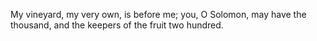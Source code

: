 My vineyard, my very own, is before me; you, O Solomon, may have the thousand, and the keepers of the fruit two hundred.
